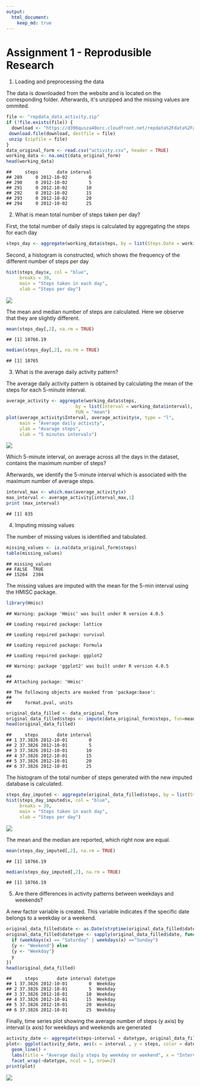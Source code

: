 ```yaml
---
output: 
  html_document:
    keep_md: true
---
```


Assignment 1 - Reprodusible Research
====================================

1) Loading and preprocessing the data

The data is downloaded from the website and is located on the corresponding folder. Afterwards, it's unzipped and the missing values are ommited.

```r
file <- "repdata_data_activity.zip"
if (!file.exists(file)) {
  download <- "https://d396qusza40orc.cloudfront.net/repdata%2Fdata%2Factivity.zip"
 download.file(download, destfile = file)
 unzip (zipfile = file)
}
data_original_form <- read.csv("activity.csv", header = TRUE)
working_data <- na.omit(data_original_form)
head(working_data)
```

```
##     steps       date interval
## 289     0 2012-10-02        0
## 290     0 2012-10-02        5
## 291     0 2012-10-02       10
## 292     0 2012-10-02       15
## 293     0 2012-10-02       20
## 294     0 2012-10-02       25
```

2) What is mean total number of steps taken per day?

First, the total number of daily steps is calculated by aggregating the steps for each day

```r
steps_day <- aggregate(working_data$steps, by = list(Steps.Date = working_data$date), FUN = "sum")
```
Second, a histogram is constructed, which shows the frequency of the different number of steps per day

```r
hist(steps_day$x, col = "blue", 
     breaks = 30,
     main = "Steps taken in each day",
     xlab = "Steps per day")
```

![](Markdown_demo_files/figure-html/unnamed-chunk-3-1.png)<!-- -->

The mean and median number of steps are calculated. Here we observe that they are slightly different.

```r
mean(steps_day[,2], na.rm = TRUE)
```

```
## [1] 10766.19
```

```r
median(steps_day[,2], na.rm = TRUE)
```

```
## [1] 10765
```

3) What is the average daily activity pattern?

The average daily activity pattern is obtained by calculating the mean of the steps for each 5-minute interval.

```r
average_activity <- aggregate(working_data$steps, 
                          by = list(Interval = working_data$interval), 
                          FUN = "mean")
plot(average_activity$Interval, average_activity$x, type = "l", 
     main = "Average daily activity", 
     ylab = "Avarage steps", 
     xlab = "5 minutes intervals")
```

![](Markdown_demo_files/figure-html/unnamed-chunk-5-1.png)<!-- -->

Which 5-minute interval, on average across all the days in the dataset, contains the maximum number of steps?

Afterwards, we identify the 5-minute interval which is associated with the maximum number of average steps.

```r
interval_max <- which.max(average_activity$x)
max_interval <- average_activity[interval_max,1]
print (max_interval)
```

```
## [1] 835
```

4) Imputing missing values

The number of missing values is identified and tabulated.

```r
missing_values <- is.na(data_original_form$steps)
table(missing_values)
```

```
## missing_values
## FALSE  TRUE 
## 15264  2304
```

The missing values are imputed with the mean for the 5-min interval using the HMISC package.

```r
library(Hmisc)
```

```
## Warning: package 'Hmisc' was built under R version 4.0.5
```

```
## Loading required package: lattice
```

```
## Loading required package: survival
```

```
## Loading required package: Formula
```

```
## Loading required package: ggplot2
```

```
## Warning: package 'ggplot2' was built under R version 4.0.5
```

```
## 
## Attaching package: 'Hmisc'
```

```
## The following objects are masked from 'package:base':
## 
##     format.pval, units
```

```r
original_data_filled <- data_original_form
original_data_filled$steps <- impute(data_original_form$steps, fun=mean)
head(original_data_filled)
```

```
##     steps       date interval
## 1 37.3826 2012-10-01        0
## 2 37.3826 2012-10-01        5
## 3 37.3826 2012-10-01       10
## 4 37.3826 2012-10-01       15
## 5 37.3826 2012-10-01       20
## 6 37.3826 2012-10-01       25
```

The histogram of the total number of steps generated with the new imputed database is calculated.

```r
steps_day_imputed <- aggregate(original_data_filled$steps, by = list(Steps.Date = original_data_filled$date), FUN = "sum")
hist(steps_day_imputed$x, col = "blue", 
     breaks = 30,
     main = "Steps taken in each day",
     xlab = "Steps per day")
```

![](Markdown_demo_files/figure-html/unnamed-chunk-9-1.png)<!-- -->

The mean and the median are reported, which right now are equal.

```r
mean(steps_day_imputed[,2], na.rm = TRUE)
```

```
## [1] 10766.19
```

```r
median(steps_day_imputed[,2], na.rm = TRUE)
```

```
## [1] 10766.19
```

5) Are there differences in activity patterns between weekdays and weekends?

A new factor variable is created. This variable indicates if the specific date belongs  to a weekday or a weekend.

```r
original_data_filled$date <- as.Date(strptime(original_data_filled$date, format="%Y-%m-%d"))
original_data_filled$datetype <- sapply(original_data_filled$date, function(x) {
  if (weekdays(x) == "Saturday" | weekdays(x) =="Sunday") 
  {y <- "Weekend"} else 
  {y <- "Weekday"}
  y
})
head(original_data_filled)
```

```
##     steps       date interval datetype
## 1 37.3826 2012-10-01        0  Weekday
## 2 37.3826 2012-10-01        5  Weekday
## 3 37.3826 2012-10-01       10  Weekday
## 4 37.3826 2012-10-01       15  Weekday
## 5 37.3826 2012-10-01       20  Weekday
## 6 37.3826 2012-10-01       25  Weekday
```

Finally, time series plot showing the average number of steps (y axis) by interval (x axis) for weekdays and weekends are generated

```r
activity_date <- aggregate(steps~interval + datetype, original_data_filled, mean, na.rm = TRUE)
plot<- ggplot(activity_date, aes(x = interval , y = steps, color = datetype)) +
  geom_line() +
  labs(title = "Average daily steps by weekday or weekend", x = "Interval", y = "Average n. of steps") +
  facet_wrap(~datetype, ncol = 1, nrow=2)
print(plot)
```

![](Markdown_demo_files/figure-html/unnamed-chunk-12-1.png)<!-- -->
